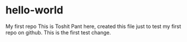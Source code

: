 # hello-world
My first repo
This is Toshit Pant here, created this file just to test my first repo on github.
This is the first test change.
